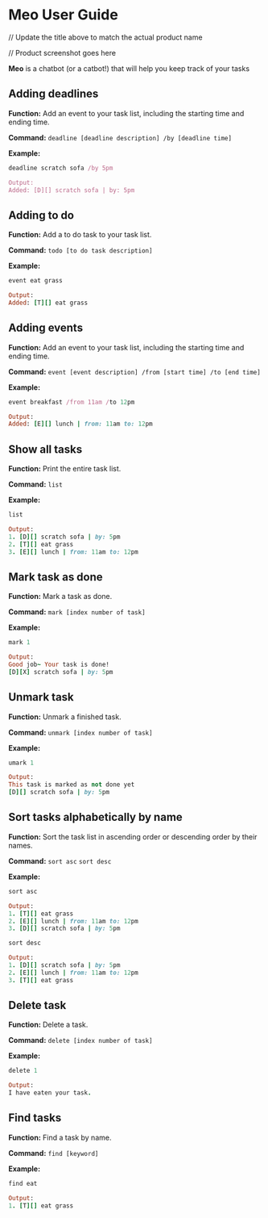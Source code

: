 # Meo User Guide

// Update the title above to match the actual product name

// Product screenshot goes here

**Meo** is a chatbot (or a catbot!) that will help you keep track of your tasks 

## Adding deadlines

**Function:** Add an event to your task list, including the starting time and ending time. 

**Command:** `deadline [deadline description] /by [deadline time]`

**Example:** 
```ruby
deadline scratch sofa /by 5pm

Output:
Added: [D][] scratch sofa | by: 5pm 
```

## Adding to do

**Function:** Add a to do task to your task list. 

**Command:** `todo [to do task description]`

**Example:** 
```ruby
event eat grass

Output:
Added: [T][] eat grass
```

## Adding events

**Function:** Add an event to your task list, including the starting time and ending time. 

**Command:** `event [event description] /from [start time] /to [end time]`

**Example:** 
```ruby
event breakfast /from 11am /to 12pm

Output:
Added: [E][] lunch | from: 11am to: 12pm 
```

## Show all tasks

**Function:** Print the entire task list. 

**Command:** `list`

**Example:** 
```ruby
list

Output:
1. [D][] scratch sofa | by: 5pm 
2. [T][] eat grass
3. [E][] lunch | from: 11am to: 12pm 
```

## Mark task as done

**Function:** Mark a task as done. 

**Command:** `mark [index number of task]`

**Example:** 
```ruby
mark 1

Output:
Good job~ Your task is done!
[D][X] scratch sofa | by: 5pm 
```

## Unmark task

**Function:** Unmark a finished task.

**Command:** `unmark [index number of task]`

**Example:** 
```ruby
umark 1

Output:
This task is marked as not done yet
[D][] scratch sofa | by: 5pm 
```

## Sort tasks alphabetically by name 

**Function:** Sort the task list in ascending order or descending order by their names.

**Command:** 
`sort asc` 
`sort desc`

**Example:** 
```ruby
sort asc

Output:
1. [T][] eat grass
2. [E][] lunch | from: 11am to: 12pm
3. [D][] scratch sofa | by: 5pm 
```

```ruby
sort desc

Output:
1. [D][] scratch sofa | by: 5pm 
2. [E][] lunch | from: 11am to: 12pm
3. [T][] eat grass
```

## Delete task

**Function:** Delete a task.

**Command:** `delete [index number of task]`

**Example:** 
```ruby
delete 1

Output:
I have eaten your task.
```

## Find tasks

**Function:** Find a task by name.

**Command:** `find [keyword]`

**Example:** 
```ruby
find eat

Output:
1. [T][] eat grass
```



